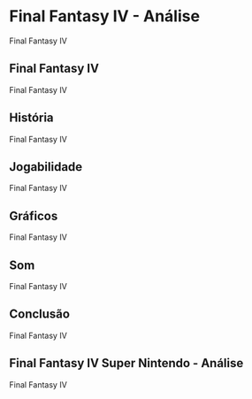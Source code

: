 ---
---

# Final Fantasy IV - Análise

Final Fantasy IV

## Final Fantasy IV

Final Fantasy IV

## História

Final Fantasy IV

## Jogabilidade

Final Fantasy IV

## Gráficos

Final Fantasy IV

## Som

Final Fantasy IV

## Conclusão

Final Fantasy IV

## Final Fantasy IV Super Nintendo - Análise

Final Fantasy IV
